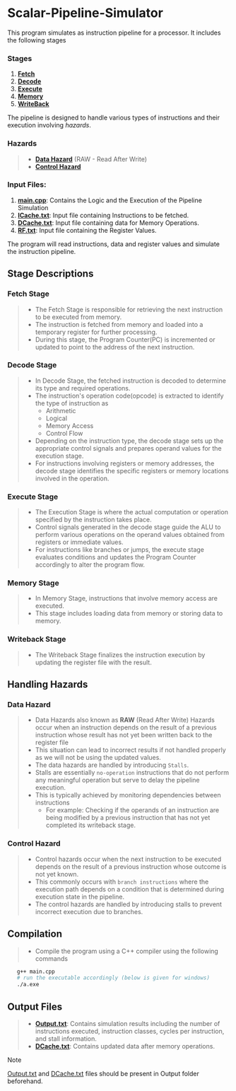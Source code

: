 # Scalar-Pipeline-Simulator
This program simulates as instruction pipeline for a processor. It includes the following stages

### Stages
1. [**Fetch**](#fetch-stage)
2. [**Decode**](#decode-stage)
3. [**Execute**](#execute-stage)
4. [**Memory**](#memory-stage)
5. [**WriteBack**](#writeback-stage)

The pipeline is designed to handle various types of instructions and their execution involving *hazards*.
### Hazards
> - [**Data Hazard**](#data-hazard) (RAW - Read After Write) 
> - [**Control Hazard**](#control-hazard)

### Input Files:
1. [**main.cpp**](/main.cpp): Contains the Logic and the Execution of the Pipeline Simulation
2. [**ICache.txt**](/input/ICache.txt): Input file containing Instructions to be fetched.
3. [**DCache.txt**](/input/DCache.txt): Input file containing data for Memory Operations.
4. [**RF.txt**](/input/RF.txt): Input file containing the Register Values.

The program will read instructions, data and register values and simulate the instruction pipeline.

## Stage Descriptions

### Fetch Stage
> - The Fetch Stage is responsible for retrieving the next instruction to be executed from memory.
> - The instruction is fetched from memory and loaded into a temporary register for further processing.
> - During this stage, the Program Counter(PC) is incremented or updated to point to the address of the next instruction.

### Decode Stage
> - In Decode Stage, the fetched instruction is decoded to determine its type and required operations.
> - The instruction's operation code(opcode) is extracted to identify the type of instruction as
>   - Arithmetic
>   - Logical
>   - Memory Access
>   - Control Flow
> - Depending on the instruction type, the decode stage sets up the appropriate control signals and prepares operand values for the execution stage.
> - For instructions involving registers or memory addresses, the decode stage identifies the specific registers or memory locations involved in the operation.


### Execute Stage
> - The Execution Stage is where the actual computation or operation specified by the instruction takes place.
> - Control signals generated in the decode stage guide the ALU to perform various operations on the operand values obtained from registers or immediate values.
> - For instructions like branches or jumps, the execute stage evaluates conditions and updates the Program Counter accordingly to alter the program flow.


### Memory Stage
> - In Memory Stage, instructions that involve memory access are executed.
> - This stage includes loading data from memory or storing data to memory.

### Writeback Stage
> - The Writeback Stage finalizes the instruction execution by updating the register file with the result.

## Handling Hazards

### Data Hazard
> - Data Hazards also known as **RAW** (Read After Write) Hazards occur when an instruction depends on the result of a previous instruction whose result has not yet been written back to the register file
> - This situation can lead to incorrect results if not handled properly as we will not be using the updated values.
> - The data hazards are handled by introducing `Stalls`.
> - Stalls are essentially `no-operation` instructions that do not perform any meaningful operation but serve to delay the pipeline execution.
> - This is typically achieved by monitoring dependencies between instructions
>   - For example: Checking if the operands of an instruction are being modified by a previous instruction that has not yet completed its writeback stage.

### Control Hazard
> - Control hazards occur when the next instruction to be executed depends on the result of a previous instruction whose outcome is not yet known.
> - This commonly occurs with `branch instructions` where the execution path depends on a condition that is determined during execution state in the pipeline.
> - The control hazards are handled by introducing stalls to prevent incorrect execution due to branches.


## Compilation
> - Compile the program using a C++ compiler using the following commands
```bash
   g++ main.cpp
   # run the executable accordingly (below is given for windows)
   ./a.exe
```

## Output Files
> - [**Output.txt**](/output/Output.txt): Contains simulation results including the number of instructions executed, instruction classes, cycles per instruction, and stall information.
> - [**DCache.txt**](/output/DCache.txt): Contains updated data after memory operations.

> [!NOTE]
> [Output.txt](/output/Output.txt) and [DCache.txt](/output/DCache.txt) files should be present in Output folder beforehand.